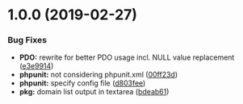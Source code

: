 # 1.0.0 (2019-02-27)


### Bug Fixes

* **PDO:** rewrite for better PDO usage incl. NULL value replacement ([e3e9914](https://github.com/hexonet/whmcs-ispapi-domainimport/commit/e3e9914))
* **phpunit:** not considering phpunit.xml ([00ff23d](https://github.com/hexonet/whmcs-ispapi-domainimport/commit/00ff23d))
* **phpunit:** specify config file ([d803fee](https://github.com/hexonet/whmcs-ispapi-domainimport/commit/d803fee))
* **pkg:** domain list output in textarea ([bdeab61](https://github.com/hexonet/whmcs-ispapi-domainimport/commit/bdeab61))
